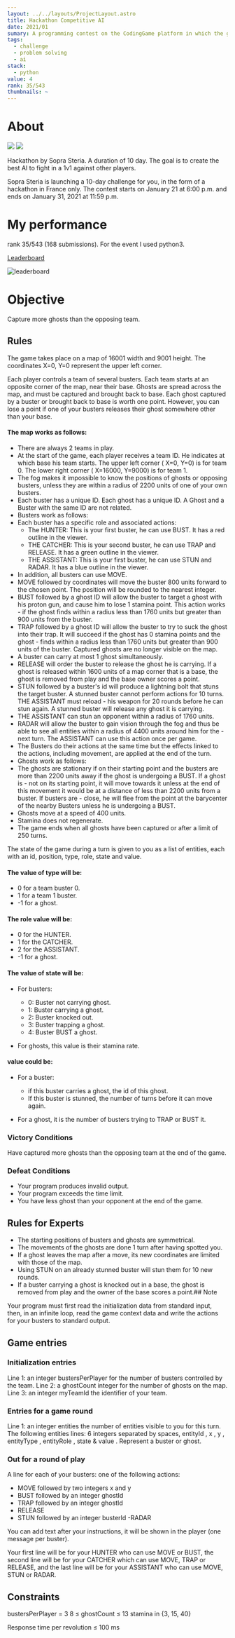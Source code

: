 ```yaml
---
layout: ../../layouts/ProjectLayout.astro
title: Hackathon Competitive AI
date: 2021/01
sumary: A programming contest on the CodingGame platform in which the goal is to create the smartest AI using Python. The AI will have to play a game against other AIs in duels.
tags: 
  - challenge
  - problem solving
  - ai
stack: 
  - python
value: 4
rank: 35/543
thumbnails: ~
---
```



# About

![](/md/ghost1.jpg)
![](/md/ghost2.jpg)

Hackathon by Sopra Steria. A duration of 10 day. The goal is to create the best AI to fight in a 1v1 against other players.

Sopra Steria is launching a 10-day challenge for you, in the form of a hackathon in France only. The contest starts on January 21 at 6:00 p.m. and ends on January 31, 2021 at 11:59 p.m.

# My performance 
rank 35/543 (168 submissions). 
For the event I used python3.

[Leaderboard](https://www.codingame.com/hackathon/sopra-steria-coding-challenge/leaderboard/global)


![leaderboard](https://github.com/CodyAdam/puzzle__AI-ghost-contest/raw/main/leaderboard.gif)

# Objective

Capture more ghosts than the opposing team.

## Rules

The game takes place on a map of 16001 width and 9001 height. The coordinates X=0, Y=0 represent the upper left corner.

Each player controls a team of several busters. Each team starts at an opposite corner of the map, near their base. Ghosts are spread across the map, and must be captured and brought back to base. Each ghost captured by a buster or brought back to base is worth one point. However, you can lose a point if one of your busters releases their ghost somewhere other than your base.
#### The map works as follows:

- There are always 2 teams in play.
- At the start of the game, each player receives a team ID. He indicates at which base his team starts. The upper left corner ( X=0, Y=0) is for team 0. The lower right corner ( X=16000, Y=9000) is for team 1.
- The fog makes it impossible to know the positions of ghosts or opposing busters, unless they are within a radius of 2200 units of one of your own busters.
- Each buster has a unique ID. Each ghost has a unique ID. A Ghost and a Buster with the same ID are not related.
- Busters work as follows:
- Each buster has a specific role and associated actions:
  - The HUNTER: This is your first buster, he can use BUST. It has a red outline in the viewer.
  - THE CATCHER: This is your second buster, he can use TRAP and RELEASE. It has a green outline in the viewer.
  - THE ASSISTANT: This is your first buster, he can use STUN and RADAR. It has a blue outline in the viewer.
- In addition, all busters can use MOVE.
- MOVE followed by coordinates will move the buster 800 units forward to the chosen point. The position will be rounded to the nearest integer.
- BUST followed by a ghost ID will allow the buster to target a ghost with his proton gun, and cause him to lose 1 stamina point. This action works - if the ghost finds within a radius less than 1760 units but greater than 900 units from the buster.
- TRAP followed by a ghost ID will allow the buster to try to suck the ghost into their trap. It will succeed if the ghost has 0 stamina points and the ghost - finds within a radius less than 1760 units but greater than 900 units of the buster. Captured ghosts are no longer visible on the map.
- A buster can carry at most 1 ghost simultaneously.
- RELEASE will order the buster to release the ghost he is carrying. If a ghost is released within 1600 units of a map corner that is a base, the ghost is removed from play and the base owner scores a point.
- STUN followed by a buster's id will produce a lightning bolt that stuns the target buster. A stunned buster cannot perform actions for 10 turns. THE ASSISTANT must reload - his weapon for 20 rounds before he can stun again. A stunned buster will release any ghost it is carrying.
- THE ASSISTANT can stun an opponent within a radius of 1760 units.
- RADAR will allow the buster to gain vision through the fog and thus be able to see all entities within a radius of 4400 units around him for the - next turn. The ASSISTANT can use this action once per game.
- The Busters do their actions at the same time but the effects linked to the actions, including movement, are applied at the end of the turn.
- Ghosts work as follows:
- The ghosts are stationary if on their starting point and the busters are more than 2200 units away if the ghost is undergoing a BUST. If a ghost is - not on its starting point, it will move towards it unless at the end of this movement it would be at a distance of less than 2200 units from a buster. If busters are - close, he will flee from the point at the barycenter of the nearby Busters unless he is undergoing a BUST.
- Ghosts move at a speed of 400 units.
- Stamina does not regenerate.
- The game ends when all ghosts have been captured or after a limit of 250 turns.

The state of the game during a turn is given to you as a list of entities, each with an id, position, type, role, state and value.
#### The value of type will be:

- 0 for a team buster 0.
- 1 for a team 1 buster.
- -1 for a ghost.

#### The role value will be:

- 0 for the HUNTER.
- 1 for the CATCHER.
- 2 for the ASSISTANT.
- -1 for a ghost.

#### The value of state will be:

- For busters:
  - 0: Buster not carrying ghost.
  - 1: Buster carrying a ghost.
  - 2: Buster knocked out.
  - 3: Buster trapping a ghost.
  - 4: Buster BUST a ghost.

- For ghosts, this value is their stamina rate.

#### value could be:

- For a buster:

  - if this buster carries a ghost, the id of this ghost.
  - If this buster is stunned, the number of turns before it can move again.

- For a ghost, it is the number of busters trying to TRAP or BUST it.

### Victory Conditions

Have captured more ghosts than the opposing team at the end of the game.

### Defeat Conditions

- Your program produces invalid output.
- Your program exceeds the time limit.
- You have less ghost than your opponent at the end of the game.

## Rules for Experts

- The starting positions of busters and ghosts are symmetrical.
- The movements of the ghosts are done 1 turn after having spotted you.
- If a ghost leaves the map after a move, its new coordinates are limited with those of the map.
- Using STUN on an already stunned buster will stun them for 10 new rounds.
- If a buster carrying a ghost is knocked out in a base, the ghost is removed from play and the owner of the base scores a point.## Note

Your program must first read the initialization data from standard input, then, in an infinite loop, read the game context data and write the actions for your busters to standard output.

## Game entries

### Initialization entries

Line 1: an integer bustersPerPlayer for the number of busters controlled by the team.
Line 2: a ghostCount integer for the number of ghosts on the map.
Line 3: an integer myTeamId the identifier of your team.

### Entries for a game round

Line 1: an integer entities the number of entities visible to you for this turn.
The following entities lines: 6 integers separated by spaces, entityId , x , y , entityType , entityRole , state & value . Represent a buster or ghost.

### Out for a round of play

A line for each of your busters: one of the following actions:

- MOVE followed by two integers x and y
- BUST followed by an integer ghostId
- TRAP followed by an integer ghostId
- RELEASE
- STUN followed by an integer busterId
-RADAR

You can add text after your instructions, it will be shown in the player (one message per buster).

Your first line will be for your HUNTER who can use MOVE or BUST,
the second line will be for your CATCHER which can use MOVE, TRAP or RELEASE,
and the last line will be for your ASSISTANT who can use MOVE, STUN or RADAR.

## Constraints

bustersPerPlayer = 3
8 ≤ ghostCount ≤ 13
stamina in {3, 15, 40}

Response time per revolution ≤ 100 ms
